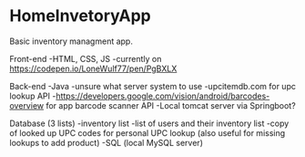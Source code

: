 # HomeInvetoryApp
Basic inventory managment app.

Front-end
-HTML, CSS, JS
-currently on https://codepen.io/LoneWulf77/pen/PgBXLX

Back-end
-Java
-unsure what server system to use
-upcitemdb.com for upc lookup API
-https://developers.google.com/vision/android/barcodes-overview for app barcode scanner API
-Local tomcat server via Springboot?

Database (3 lists)
-inventory list
-list of users and their inventory list
-copy of looked up UPC codes for personal UPC lookup (also useful for missing lookups to add product)
-SQL (local MySQL server)

